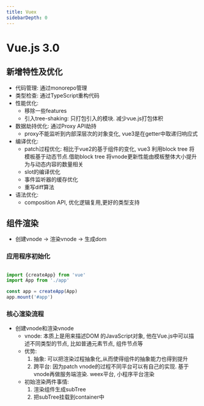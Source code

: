 ```yaml
---
title: Vuex
sidebarDepth: 0
---
```


# Vue.js 3.0

## 新增特性及优化

* 代码管理: 通过monorepo管理
* 类型检查: 通过TypeScript重构代码
* 性能优化: 
    * 移除一些features
    * 引入tree-shaking: 只打包引入的模块. 减少vue.js打包体积
* 数据劫持优化: 通过Proxy API劫持
    * proxy不能监听到内部深层次的对象变化, vue3是在getter中取递归响应式
* 编译优化: 
    * patch过程优化: 相比于vue2的基于组件的变化, vue3 利用block tree 将模板基于动态节点.借助block tree 将vnode更新性能由模板整体大小提升为与动态内容的数量相关
    * slot的编译优化
    * 事件监听器的缓存优化
    * 重写diff算法
* 语法优化: 
    * composition API, 优化逻辑复用,更好的类型支持

## 组件渲染

* 创建vnode -> 渲染vnode -> 生成dom

### 应用程序初始化

```js

import {createApp} from 'vue'
import App from './app'

const app = createApp(App)
app.mount('#app')

```

### 核心渲染流程

* 创建vnode和渲染vnode
    * vnode: 本质上是用来描述DOM 的JavaScript对象, 他在Vue.js中可以描述不同类型的节点, 比如普通元素节点, 组件节点等
    * 优势: 
        1. 抽象: 可以把渲染过程抽象化,从而使得组件的抽象能力也得到提升
        2. 跨平台: 因为patch vnode的过程不同平台可以有自己的实现. 基于vnode再做服务端渲染. weex平台, 小程序平台渲染
    * 初始渲染两件事情: 
        1. 渲染组件生成subTree
        2. 把subTree挂载到container中